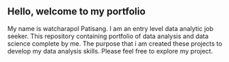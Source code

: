## Hello, welcome to my portfolio

My name is watcharapol Patisang. I am an entry level data analytic job seeker. This
repository containing portfolio of data analysis and data science complete by me. 
The purpose that i am created these projects to develop my data analysis skills. Please
feel free to explore my project.
